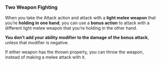 ### Two Weapon Fighting

When you take the Attack action and attack with a **light melee weapon** that you’re **holding in one hand**, you can use a **bonus action** to attack with a different light melee weapon that you’re holding in the other hand.

**You don’t add your ability modifier to the damage of the bonus attack**, unless that modifier is negative.

If either weapon has the thrown property, you can throw the weapon, instead of making a melee attack with it.